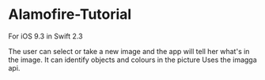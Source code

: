 # Alamofire-Tutorial
For iOS 9.3 in Swift 2.3

The user can select or take a new image and the app will tell her what's in the image. It can identify objects and colours in the picture
Uses the imagga api.
